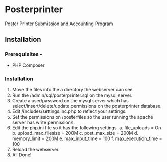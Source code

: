# Posterprinter

Poster Printer Submission and Accounting Program


## Installation

### Prerequisites -
- PHP Composer

### Installation
1.  Move the files into the a directory the webserver can see.
2.  Run the /admin/sql/posterprinter.sql on the mysql server.
3.  Create a user/password on the mysql server which has select/insert/delete/update permissions on the posterprinter database.
4.  Edit /includes/settings.inc.php to reflect your settings.
5.  Set the permissions on /posterfiles so the user running the apache server has write permissions.
6.  Edit the php.ini file so it has the following settings.
        a. file_uploads = On
        b. upload_max_filesize = 200M
        c. post_max_size = 200M
        d. memory_limit = 200M
        e. max_input_time = 100
        f. max_execution_time = 100
7.  Reload the webserver.
8.  All Done!


